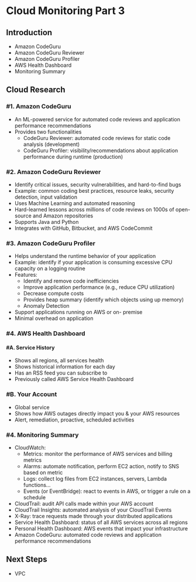 # Cloud Monitoring Part 3


## Introduction


- Amazon CodeGuru
- Amazon CodeGuru Reviewer
- Amazon CodeGuru Profiler
- AWS Health Dashboard
- Monitoring Summary


## Cloud Research


### #1. Amazon CodeGuru


- An ML-powered service for automated code reviews and application performance recommendations
- Provides two functionalities
    - CodeGuru Reviewer: automated code reviews for static code analysis (development)
    - CodeGuru Profiler: visibility/recommendations about application performance during runtime (production)


### #2. Amazon CodeGuru Reviewer


- Identify critical issues, security vulnerabilities, and hard-to-find bugs
- Example: common coding best practices, resource leaks, security detection, input validation
- Uses Machine Learning and automated reasoning
- Hard-learned lessons across millions of code reviews on 1000s of open-source and Amazon repositories
- Supports Java and Python
- Integrates with GitHub, Bitbucket, and AWS CodeCommit


### #3. Amazon CodeGuru Profiler


- Helps understand the runtime behavior of your application
- Example: identify if your application is consuming excessive CPU capacity on a logging routine
- Features:
    - Identify and remove code inefficiencies
    - Improve application performance (e.g., reduce CPU utilization)
    - Decrease compute costs
    - Provides heap summary (identify which objects using up memory)
    - Anomaly Detection
- Support applications running on AWS or on- premise
- Minimal overhead on application


### #4. AWS Health Dashboard


#### #A. Service History


- Shows all regions, all services health
- Shows historical information for each day
- Has an RSS feed you can subscribe to
- Previously called AWS Service Health Dashboard


### #B. Your Account


- Global service
- Shows how AWS outages directly impact you & your AWS resources
- Alert, remediation, proactive, scheduled activities


### #4. Monitoring Summary


- CloudWatch:
    - Metrics: monitor the performance of AWS services and billing metrics  
    - Alarms: automate notification, perform EC2 action, notify to SNS based on metric
    - Logs: collect log files from EC2 instances, servers, Lambda functions…
    - Events (or EventBridge): react to events in AWS, or trigger a rule on a schedule
- CloudTrail: audit API calls made within your AWS account
- CloudTrail Insights: automated analysis of your CloudTrail Events
- X-Ray: trace requests made through your distributed applications
- Service Health Dashboard: status of all AWS services across all regions
- Personal Health Dashboard: AWS events that impact your infrastructure
- Amazon CodeGuru: automated code reviews and application performance recommendations


## Next Steps


- VPC

